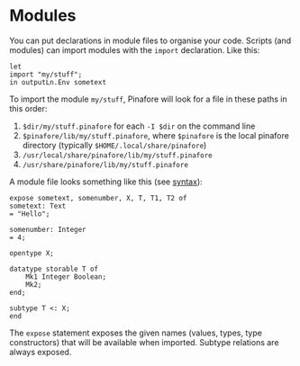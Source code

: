 # Modules

You can put declarations in module files to organise your code.
Scripts (and modules) can import modules with the `import` declaration.
Like this:

```pinafore
let
import "my/stuff";
in outputLn.Env sometext
```

To import the module `my/stuff`, Pinafore will look for a file in these paths in this order:

1. `$dir/my/stuff.pinafore` for each `-I $dir` on the command line
2. `$pinafore/lib/my/stuff.pinafore`, where `$pinafore` is the local pinafore directory (typically `$HOME/.local/share/pinafore`)
3. `/usr/local/share/pinafore/lib/my/stuff.pinafore`
4. `/usr/share/pinafore/lib/my/stuff.pinafore`

A module file looks something like this (see [syntax](syntax.md)):

```pinafore
expose sometext, somenumber, X, T, T1, T2 of
sometext: Text
= "Hello";

somenumber: Integer
= 4;

opentype X;

datatype storable T of
    Mk1 Integer Boolean;
    Mk2;
end;

subtype T <: X;
end
```

The `expose` statement exposes the given names (values, types, type constructors) that will be available when imported.
Subtype relations are always exposed.
